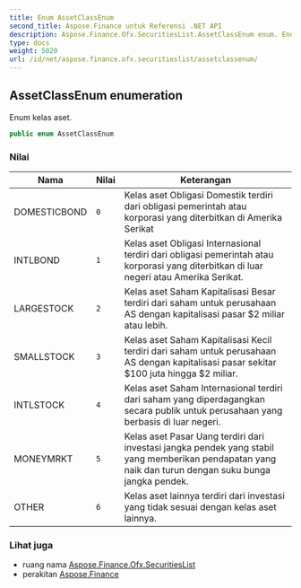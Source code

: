 ```yaml
---
title: Enum AssetClassEnum
second_title: Aspose.Finance untuk Referensi .NET API
description: Aspose.Finance.Ofx.SecuritiesList.AssetClassEnum enum. Enum kelas aset.
type: docs
weight: 5020
url: /id/net/aspose.finance.ofx.securitieslist/assetclassenum/
---
```

## AssetClassEnum enumeration

Enum kelas aset.

```csharp
public enum AssetClassEnum
```

### Nilai

| Nama | Nilai | Keterangan |
| --- | --- | --- |
| DOMESTICBOND | `0` | Kelas aset Obligasi Domestik terdiri dari obligasi pemerintah atau korporasi yang diterbitkan di Amerika Serikat |
| INTLBOND | `1` | Kelas aset Obligasi Internasional terdiri dari obligasi pemerintah atau korporasi yang diterbitkan di luar negeri atau Amerika Serikat. |
| LARGESTOCK | `2` | Kelas aset Saham Kapitalisasi Besar terdiri dari saham untuk perusahaan AS dengan kapitalisasi pasar $2 miliar atau lebih. |
| SMALLSTOCK | `3` | Kelas aset Saham Kapitalisasi Kecil terdiri dari saham untuk perusahaan AS dengan kapitalisasi pasar sekitar $100 juta hingga $2 miliar. |
| INTLSTOCK | `4` | Kelas aset Saham Internasional terdiri dari saham yang diperdagangkan secara publik untuk perusahaan yang berbasis di luar negeri. |
| MONEYMRKT | `5` | Kelas aset Pasar Uang terdiri dari investasi jangka pendek yang stabil yang memberikan pendapatan yang naik dan turun dengan suku bunga jangka pendek. |
| OTHER | `6` | Kelas aset lainnya terdiri dari investasi yang tidak sesuai dengan kelas aset lainnya. |

### Lihat juga

* ruang nama [Aspose.Finance.Ofx.SecuritiesList](../../aspose.finance.ofx.securitieslist/)
* perakitan [Aspose.Finance](../../)


